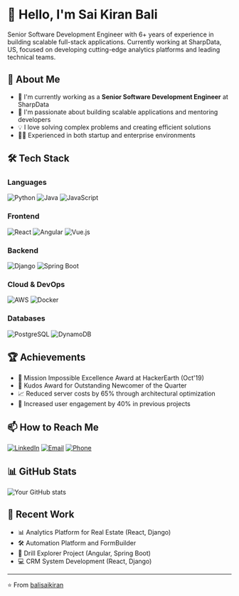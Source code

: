 # 👋 Hello, I'm Sai Kiran Bali

Senior Software Development Engineer with 6+ years of experience in building scalable full-stack applications. Currently working at SharpData, US, focused on developing cutting-edge analytics platforms and leading technical teams.

## 🚀 About Me
- 🔭 I'm currently working as a **Senior Software Development Engineer** at SharpData
- 🌱 I'm passionate about building scalable applications and mentoring developers
- 💡 I love solving complex problems and creating efficient solutions
- 👨‍💻 Experienced in both startup and enterprise environments

## 🛠️ Tech Stack

### Languages
![Python](https://img.shields.io/badge/-Python-3776AB?style=flat-square&logo=Python&logoColor=white)
![Java](https://img.shields.io/badge/-Java-007396?style=flat-square&logo=java&logoColor=white)
![JavaScript](https://img.shields.io/badge/-JavaScript-F7DF1E?style=flat-square&logo=javascript&logoColor=black)

### Frontend
![React](https://img.shields.io/badge/-React-61DAFB?style=flat-square&logo=react&logoColor=black)
![Angular](https://img.shields.io/badge/-Angular-DD0031?style=flat-square&logo=angular&logoColor=white)
![Vue.js](https://img.shields.io/badge/-Vue.js-4FC08D?style=flat-square&logo=vue.js&logoColor=white)

### Backend
![Django](https://img.shields.io/badge/-Django-092E20?style=flat-square&logo=django&logoColor=white)
![Spring Boot](https://img.shields.io/badge/-Spring%20Boot-6DB33F?style=flat-square&logo=spring&logoColor=white)

### Cloud & DevOps
![AWS](https://img.shields.io/badge/-AWS-232F3E?style=flat-square&logo=amazon-aws&logoColor=white)
![Docker](https://img.shields.io/badge/-Docker-2496ED?style=flat-square&logo=docker&logoColor=white)

### Databases
![PostgreSQL](https://img.shields.io/badge/-PostgreSQL-336791?style=flat-square&logo=postgresql&logoColor=white)
![DynamoDB](https://img.shields.io/badge/-DynamoDB-4053D6?style=flat-square&logo=amazon-dynamodb&logoColor=white)

## 🏆 Achievements
- 🌟 Mission Impossible Excellence Award at HackerEarth (Oct'19)
- 🎯 Kudos Award for Outstanding Newcomer of the Quarter
- 📈 Reduced server costs by 65% through architectural optimization
- 🚀 Increased user engagement by 40% in previous projects

## 📫 How to Reach Me
[![LinkedIn](https://img.shields.io/badge/-LinkedIn-0077B5?style=flat-square&logo=linkedin&logoColor=white)](https://www.linkedin.com/in/your-profile)
[![Email](https://img.shields.io/badge/-Email-D14836?style=flat-square&logo=gmail&logoColor=white)](mailto:saiashok49@gmail.com)
[![Phone](https://img.shields.io/badge/-Phone-green?style=flat-square&logo=phone&logoColor=white)](tel:+919041174022)

## 📊 GitHub Stats
![Your GitHub stats](https://github-readme-stats.vercel.app/api?username=balisaikiran&show_icons=true&theme=radical)

## 💼 Recent Work
- 📊 Analytics Platform for Real Estate (React, Django)
- 🛠️ Automation Platform and FormBuilder
- 🎯 Drill Explorer Project (Angular, Spring Boot)
- 💻 CRM System Development (React, Django)

---
⭐️ From [balisaikiran](https://github.com/balisaikiran)

<!---
balisaikiran/balisaikiran is a ✨ special ✨ repository because its `README.md` (this file) appears on your GitHub profile.
You can click the Preview link to take a look at your changes.
--->
